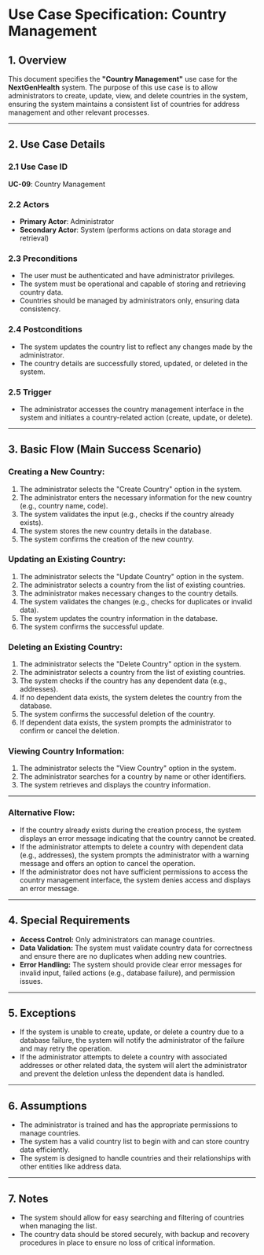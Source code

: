 # Use Case Specification: **Country Management**  

## 1. Overview  

This document specifies the **"Country Management"** use case for the **NextGenHealth** system. The purpose of this use case is to allow administrators to create, update, view, and delete countries in the system, ensuring the system maintains a consistent list of countries for address management and other relevant processes.  

---

## 2. Use Case Details  

### 2.1 Use Case ID  
**UC-09**: Country Management  

### 2.2 Actors  
- **Primary Actor**: Administrator  
- **Secondary Actor**: System (performs actions on data storage and retrieval)  

### 2.3 Preconditions  
- The user must be authenticated and have administrator privileges.  
- The system must be operational and capable of storing and retrieving country data.  
- Countries should be managed by administrators only, ensuring data consistency.  

### 2.4 Postconditions  
- The system updates the country list to reflect any changes made by the administrator.  
- The country details are successfully stored, updated, or deleted in the system.  

### 2.5 Trigger  
- The administrator accesses the country management interface in the system and initiates a country-related action (create, update, or delete).  

---

## 3. Basic Flow (Main Success Scenario)  

### **Creating a New Country:**  
1. The administrator selects the "Create Country" option in the system.  
2. The administrator enters the necessary information for the new country (e.g., country name, code).  
3. The system validates the input (e.g., checks if the country already exists).  
4. The system stores the new country details in the database.  
5. The system confirms the creation of the new country.  

### **Updating an Existing Country:**  
1. The administrator selects the "Update Country" option in the system.  
2. The administrator selects a country from the list of existing countries.  
3. The administrator makes necessary changes to the country details.  
4. The system validates the changes (e.g., checks for duplicates or invalid data).  
5. The system updates the country information in the database.  
6. The system confirms the successful update.  

### **Deleting an Existing Country:**  
1. The administrator selects the "Delete Country" option in the system.  
2. The administrator selects a country from the list of existing countries.  
3. The system checks if the country has any dependent data (e.g., addresses).  
4. If no dependent data exists, the system deletes the country from the database.  
5. The system confirms the successful deletion of the country.  
6. If dependent data exists, the system prompts the administrator to confirm or cancel the deletion.  

### **Viewing Country Information:**  
1. The administrator selects the "View Country" option in the system.  
2. The administrator searches for a country by name or other identifiers.  
3. The system retrieves and displays the country information.  

---

### Alternative Flow:  
- If the country already exists during the creation process, the system displays an error message indicating that the country cannot be created.  
- If the administrator attempts to delete a country with dependent data (e.g., addresses), the system prompts the administrator with a warning message and offers an option to cancel the operation.  
- If the administrator does not have sufficient permissions to access the country management interface, the system denies access and displays an error message.  

---

## 4. Special Requirements  

- **Access Control:** Only administrators can manage countries.  
- **Data Validation:** The system must validate country data for correctness and ensure there are no duplicates when adding new countries.  
- **Error Handling:** The system should provide clear error messages for invalid input, failed actions (e.g., database failure), and permission issues.  

---

## 5. Exceptions  

- If the system is unable to create, update, or delete a country due to a database failure, the system will notify the administrator of the failure and may retry the operation.  
- If the administrator attempts to delete a country with associated addresses or other related data, the system will alert the administrator and prevent the deletion unless the dependent data is handled.  

---


## 6. Assumptions  

- The administrator is trained and has the appropriate permissions to manage countries.  
- The system has a valid country list to begin with and can store country data efficiently.  
- The system is designed to handle countries and their relationships with other entities like address data.  

---

## 7. Notes  

- The system should allow for easy searching and filtering of countries when managing the list.  
- The country data should be stored securely, with backup and recovery procedures in place to ensure no loss of critical information.  

